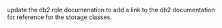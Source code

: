 update the db2 role documenation to add a link to the db2 documentation for reference for the storage classes.